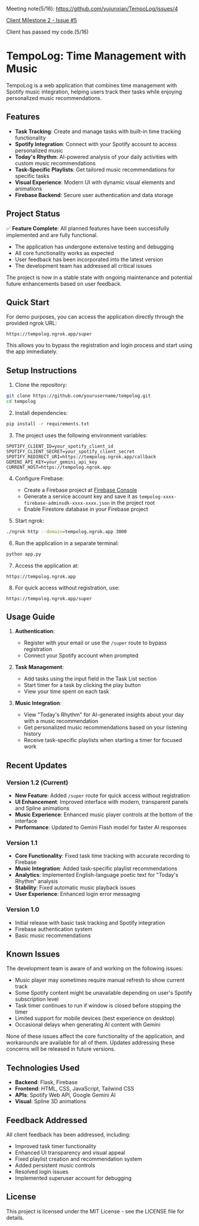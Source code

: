 Meeting note(5/16): https://github.com/yujunxian/TempoLog/issues/4


[Client Milestone 2 - Issue #5](https://github.com/yujunxian/TempoLog/issues/5)

Client has passed my code.(5/16)


# TempoLog: Time Management with Music

TempoLog is a web application that combines time management with Spotify music integration, helping users track their tasks while enjoying personalized music recommendations.

## Features

- **Task Tracking**: Create and manage tasks with built-in time tracking functionality
- **Spotify Integration**: Connect with your Spotify account to access personalized music
- **Today's Rhythm**: AI-powered analysis of your daily activities with custom music recommendations
- **Task-Specific Playlists**: Get tailored music recommendations for specific tasks
- **Visual Experience**: Modern UI with dynamic visual elements and animations
- **Firebase Backend**: Secure user authentication and data storage

## Project Status

✅ **Feature Complete**: All planned features have been successfully implemented and are fully functional.

- The application has undergone extensive testing and debugging
- All core functionality works as expected
- User feedback has been incorporated into the latest version
- The development team has addressed all critical issues

The project is now in a stable state with ongoing maintenance and potential future enhancements based on user feedback.

## Quick Start

For demo purposes, you can access the application directly through the provided ngrok URL:
```
https://tempolog.ngrok.app/super
```
This allows you to bypass the registration and login process and start using the app immediately.

## Setup Instructions

1. Clone the repository:
```bash
git clone https://github.com/yourusername/tempolog.git
cd tempolog
```

2. Install dependencies:
```bash
pip install -r requirements.txt
```

3. The project uses the following environment variables:
```
SPOTIFY_CLIENT_ID=your_spotify_client_id
SPOTIFY_CLIENT_SECRET=your_spotify_client_secret
SPOTIFY_REDIRECT_URI=https://tempolog.ngrok.app/callback
GEMINI_API_KEY=your_gemini_api_key
CURRENT_HOST=https://tempolog.ngrok.app
```

4. Configure Firebase:
   - Create a Firebase project at [Firebase Console](https://console.firebase.google.com/)
   - Generate a service account key and save it as `tempolog-xxxx-firebase-adminsdk-xxxx-xxxx.json` in the project root
   - Enable Firestore database in your Firebase project

5. Start ngrok:
```bash
./ngrok http --domain=tempolog.ngrok.app 3000
```

6. Run the application in a separate terminal:
```bash
python app.py
```

7. Access the application at:
```
https://tempolog.ngrok.app
```

8. For quick access without registration, use:
```
https://tempolog.ngrok.app/super
```

## Usage Guide

1. **Authentication**: 
   - Register with your email or use the `/super` route to bypass registration
   - Connect your Spotify account when prompted

2. **Task Management**:
   - Add tasks using the input field in the Task List section
   - Start timer for a task by clicking the play button
   - View your time spent on each task

3. **Music Integration**:
   - View "Today's Rhythm" for AI-generated insights about your day with a music recommendation
   - Get personalized music recommendations based on your listening history
   - Receive task-specific playlists when starting a timer for focused work

## Recent Updates

### Version 1.2 (Current)
- **New Feature**: Added `/super` route for quick access without registration
- **UI Enhancement**: Improved interface with modern, transparent panels and Spline animations
- **Music Experience**: Enhanced music player controls at the bottom of the interface
- **Performance**: Updated to Gemini Flash model for faster AI responses

### Version 1.1
- **Core Functionality**: Fixed task time tracking with accurate recording to Firebase
- **Music Integration**: Added task-specific playlist recommendations
- **Analytics**: Implemented English-language poetic text for "Today's Rhythm" analysis
- **Stability**: Fixed automatic music playback issues
- **User Experience**: Enhanced login error messaging

### Version 1.0
- Initial release with basic task tracking and Spotify integration
- Firebase authentication system
- Basic music recommendations

## Known Issues

The development team is aware of and working on the following issues:

- Music player may sometimes require manual refresh to show current track
- Some Spotify content might be unavailable depending on user's Spotify subscription level
- Task timer continues to run if window is closed before stopping the timer
- Limited support for mobile devices (best experience on desktop)
- Occasional delays when generating AI content with Gemini

None of these issues affect the core functionality of the application, and workarounds are available for all of them. Updates addressing these concerns will be released in future versions.

## Technologies Used

- **Backend**: Flask, Firebase
- **Frontend**: HTML, CSS, JavaScript, Tailwind CSS
- **APIs**: Spotify Web API, Google Gemini AI
- **Visual**: Spline 3D animations

## Feedback Addressed

All client feedback has been addressed, including:
- Improved task timer functionality
- Enhanced UI transparency and visual appeal
- Fixed playlist creation and recommendation system
- Added persistent music controls
- Resolved login issues
- Implemented superuser account for debugging

## License

This project is licensed under the MIT License - see the LICENSE file for details.

